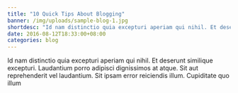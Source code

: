 ```yaml
---
title: "10 Quick Tips About Blogging"
banner: /img/uploads/sample-blog-1.jpg
shortdesc: "Id nam distinctio quia excepturi aperiam qui nihil. Et deserunt similique excepturi. Laudantium porro adipisci dignissimos at atque."
date: 2016-08-12T18:33:00+08:00
categories: blog
---
```


Id nam distinctio quia excepturi aperiam qui nihil. Et deserunt similique excepturi. Laudantium porro adipisci dignissimos at atque. Sit aut reprehenderit vel laudantium. Sit ipsam error reiciendis illum. Cupiditate quo illum